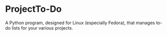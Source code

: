 ProjectTo-Do
============

A Python program, designed for Linux (especially Fedora), that manages to-do lists for your various projects.
